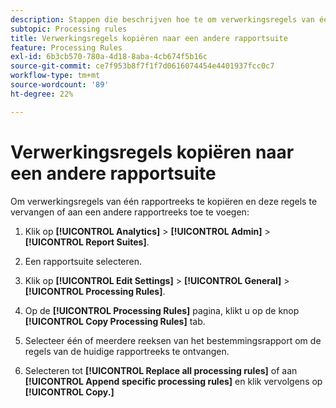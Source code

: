 ```yaml
---
description: Stappen die beschrijven hoe te om verwerkingsregels van één rapportreeks te kopiëren en deze regels te vervangen of aan een andere rapportreeks toe te voegen.
subtopic: Processing rules
title: Verwerkingsregels kopiëren naar een andere rapportsuite
feature: Processing Rules
exl-id: 6b3cb570-780a-4d18-8aba-4cb674f5b16c
source-git-commit: ce7f953b8f7f1f7d0616074454e4401937fcc0c7
workflow-type: tm+mt
source-wordcount: '89'
ht-degree: 22%

---
```


# Verwerkingsregels kopiëren naar een andere rapportsuite

Om verwerkingsregels van één rapportreeks te kopiëren en deze regels te vervangen of aan een andere rapportreeks toe te voegen:

1. Klik op **[!UICONTROL Analytics]** > **[!UICONTROL Admin]** > **[!UICONTROL Report Suites]**.
1. Een rapportsuite selecteren.
1. Klik op **[!UICONTROL Edit Settings]** > **[!UICONTROL General]** > **[!UICONTROL Processing Rules]**.

1. Op de **[!UICONTROL Processing Rules]** pagina, klikt u op de knop **[!UICONTROL Copy Processing Rules]** tab.
1. Selecteer één of meerdere reeksen van het bestemmingsrapport om de regels van de huidige rapportreeks te ontvangen.
1. Selecteren tot **[!UICONTROL Replace all processing rules]** of aan **[!UICONTROL Append specific processing rules]** en klik vervolgens op **[!UICONTROL Copy.]**
